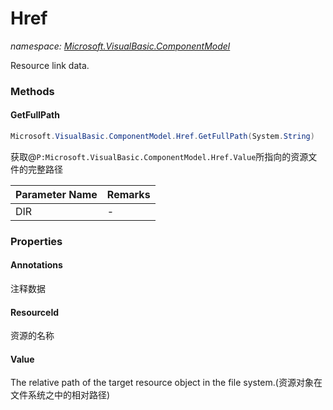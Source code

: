 ﻿# Href
_namespace: <a href="#" onClick="load('/docs/Microsoft.VisualBasic.ComponentModel/index.md')">Microsoft.VisualBasic.ComponentModel</a>_

Resource link data.



### Methods

#### GetFullPath
```csharp
Microsoft.VisualBasic.ComponentModel.Href.GetFullPath(System.String)
```
获取@``P:Microsoft.VisualBasic.ComponentModel.Href.Value``所指向的资源文件的完整路径

|Parameter Name|Remarks|
|--------------|-------|
|DIR|-|



### Properties

#### Annotations
注释数据
#### ResourceId
资源的名称
#### Value
The relative path of the target resource object in the file system.(资源对象在文件系统之中的相对路径)
